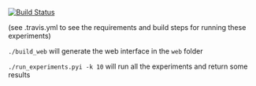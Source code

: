 [![Build Status](https://travis-ci.com/danieljabailey/project_experiments.svg?token=xUczVsXLJ9Z4CV4PfzTU&branch=master)](https://travis-ci.com/danieljabailey/project_experiments)

(see .travis.yml to see the requirements and build steps for running these experiments)

`./build_web` will generate the web interface in the `web` folder

`./run_experiments.pyi -k 10` will run all the experiments and return some results
